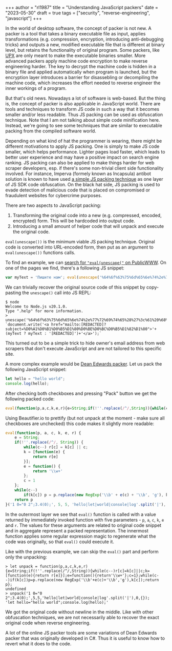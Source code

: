 +++
author = "rl1987"
title = "Understanding JavaScript packers"
date = "2023-05-30"
draft = true
tags = ["security", "reverse-engineering", "javascript"]
+++

In the world of desktop software, the concept of packer is not new. A packer is 
a tool that takes a binary executable file as input, applies transformations
(e.g. compression, encryption, introducing anti-debugging tricks) and outputs a
new, modified executable file that is different at binary level, but retains the
functionality of original program. Some packers, like [UPX](https://upx.github.io/)
are only meant to make the executable binaries smaller. More advanced packers
apply machine code encryption to make reverse engineering harder. The key to 
decrypt the machine code is hidden in a binary file and applied automatically 
when program is launched, but the encryption layer introduces a barrier for
disassebling or decompiling the machine code, which increases the effort 
needed to reverse engineer the inner workings of a program.

But that's old news. Nowadays a lot of software is web-based. But the thing is,
the concept of packer is also applicable in JavaScript world. There are tools
and techniques to transform JS code in such a way that it becomes smaller and/or
less readable. Thus JS packing can be used as obfuscation technique. Note that
I am not talking about simple code minification here. Instead, we're going to 
see some techniques that are similar to executable packing from the compiled 
software world.

Depending on what kind of hat the programmer is wearing, there might be different
motivations to apply JS packing. One is simply to make JS code smaller, which
helps performance. Lighter pages load faster, which leads to better user
experience and may have a positive impact on search engine ranking. JS packing
can also be applied to make things harder for web scraper developers, esp. if
there's some non-trivial client side functionality involved. For instance,
Imperva (formely known as Incapsula) antibot solution is known to have used 
[a simple JS packing technique](https://nerodesu017.github.io/antibots/programming/2021/05/07/antibots-part-3.html)
as one layer of JS SDK code obfuscation. On the black hat side, JS packing is 
used to evade detection of malicious code that is placed on compromised or 
fraudulent websites for cybercrime purposes.

There are two aspects to JavaScript packing:

1. Transforming the original code into a new (e.g. compressed, encoded, encrypted)
form. This will be hardcoded into output code.
2. Introducing a small amount of helper code that will unpack and execute the 
original code.

`eval(unescape())` is the minimum viable JS packing technique. Original code
is converted into URL-encoded form, then put as an argument to `eval(unescape())`
functions calls. 

To find an example, we can [search for `"eval(unescape("` on PublicWWW](https://publicwww.com/websites/%22eval%28unescape%28%22/).
On one of the pages we find, there's a following JS snippet:

```javascript
var myText = 'Пишите нам'; eval(unescape('%64%6f%63%75%6d%65%6e%74%2e%77%72%69%74%65%28%27%3c%61%20%68%72%65%66%3d%22%6d%61%69%6c%74%6f%3a%76%69%74%40%61%75%64%69%74%2d%69%74%2e%72%75%3f%73%75%62%6a%65%63%74%3d%25%44%30%25%41%31%25%44%30%25%42%31%25%44%30%25%42%35%25%44%31%25%38%30%25%44%30%25%42%45%25%44%30%25%42%43%25%44%30%25%42%35%25%44%31%25%38%32%25%44%31%25%38%30%22%3e%27%2b%28%6d%79%54%65%78%74%20%3f%20%6d%79%54%65%78%74%20%3a%20%27%76%69%74%40%61%75%64%69%74%2d%69%74%2e%72%75%27%29%2b%27%3c%2f%61%3e%27%29%3b'))
```

We can trivially recover the original source code of this snippet by copy-pasting
the `unescape()` call into JS REPL:

```
$ node
Welcome to Node.js v20.1.0.
Type ".help" for more information.
> unescape('%64%6f%63%75%6d%65%6e%74%2e%77%72%69%74%65%28%27%3c%61%20%68%72%65%66%3d%22%6d%61%69%6c%74%6f%3a%76%69%74%40%61%75%64%69%74%2d%69%74%2e%72%75%3f%73%75%62%6a%65%63%74%3d%25%44%30%25%41%31%25%44%30%25%42%31%25%44%30%25%42%35%25%44%31%25%38%30%25%44%30%25%42%45%25%44%30%25%42%43%25%44%30%25%42%35%25%44%31%25%38%32%25%44%31%25%38%30%22%3e%27%2b%28%6d%79%54%65%78%74%20%3f%20%6d%79%54%65%78%74%20%3a%20%27%76%69%74%40%61%75%64%69%74%2d%69%74%2e%72%75%27%29%2b%27%3c%2f%61%3e%27%29%3b')
`document.write('<a href="mailto:[REDACTED]?subject=%D0%A1%D0%B1%D0%B5%D1%80%D0%BE%D0%BC%D0%B5%D1%82%D1%80">'+(myText ? myText : '[REDACTED]')+'</a>');`
```

This turned out to be a simple trick to hide owner's email address from web
scrapers that don't execute JavaScript and are not tailored to this specific
site. 

A more complex example would be [Dean Edwards packer](http://dean.edwards.name/packer/).
Let us pack the following JavaScript snippet:

```javascript
let hello = "hello world";
console.log(hello);
```

After checking both checkboxes and pressing "Pack" button we get the following
packed code:

```javascript
eval(function(p,a,c,k,e,r){e=String;if(!''.replace(/^/,String)){while(c--)r[c]=k[c]||c;k=[function(e){return r[e]}];e=function(){return'\\w+'};c=1};while(c--)if(k[c])p=p.replace(new RegExp('\\b'+e(c)+'\\b','g'),k[c]);return p}('1 0="0 2";3.4(0);',5,5,'hello|let|world|console|log'.split('|'),0,{}))
```

Using Beautifier.io to prettify (but not unpack at the moment - make sure all 
checkboxes are unchecked) this code makes it slightly more readable:

```javascript
eval(function(p, a, c, k, e, r) {
    e = String;
    if(!''.replace(/^/, String)) {
        while(c--) r[c] = k[c] || c;
        k = [function(e) {
            return r[e]
        }];
        e = function() {
            return '\\w+'
        };
        c = 1
    };
    while(c--)
        if(k[c]) p = p.replace(new RegExp('\\b' + e(c) + '\\b', 'g'), k[c]);
    return p
}('1 0="0 2";3.4(0);', 5, 5, 'hello|let|world|console|log'.split('|'), 0, {}))
```

In the outermost layer we see that `eval()` function is called with a value 
returned by immediately invoked function with five parameters - `p`, `a`, `c`,
`k`, `e` and `r`. The values for these arguments are related to original code
snippet and in aggregate represent a packed representation. The innermost 
function applies some regular expression magic to regenerate what the code 
was originally, so that `eval()` could execute it.

Like with the previous example, we can skip the `eval()` part and perform only
the unpacking:

```
> let unpack = function(p,a,c,k,e,r){e=String;if(!''.replace(/^/,String)){while(c--)r[c]=k[c]||c;k=[function(e){return r[e]}];e=function(){return'\\w+'};c=1};while(c--)if(k[c])p=p.replace(new RegExp('\\b'+e(c)+'\\b','g'),k[c]);return p};
undefined
> unpack('1 0="0 2";3.4(0);',5,5,'hello|let|world|console|log'.split('|'),0,{});
'let hello="hello world";console.log(hello);'
```

We got the original code without newline in the middle. Like with other 
obfuscation techniques, we are not necessarily able to recover the exact
original code when reverse engineering.

A lot of the online JS packer tools are some variations of Dean Edwards packer
that was originally developed in C#. Thus it is useful to know how to revert
what it does to the code.

